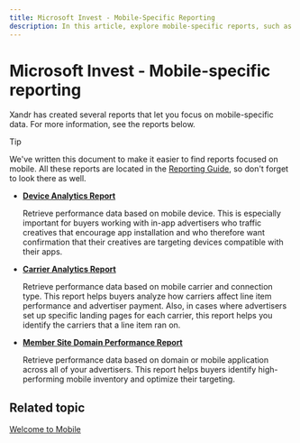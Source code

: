 ```yaml
---
title: Microsoft Invest - Mobile-Specific Reporting
description: In this article, explore mobile-specific reports, such as the Device Analytics report, the Carrier Analytics report, and the Member Site Domain Performance report.
---
```


# Microsoft Invest - Mobile-specific reporting

Xandr has created several reports that let you focus on mobile-specific data. For more information, see the reports below.

> [!TIP]
> We've written this document to make it easier to find reports focused on mobile. All these reports are located in the [Reporting Guide](reporting-guide.md), so don't forget to look there as well.

- **[Device Analytics Report](device-analytics-report.md)**

  Retrieve performance data based on mobile device. This is especially important for buyers working with in-app advertisers who traffic
  creatives that encourage app installation and who therefore want confirmation that their creatives are targeting devices compatible
  with their apps.
- **[Carrier Analytics Report](carrier-analytics-report.md)**

  Retrieve performance data based on mobile carrier and connection type. This report helps buyers analyze how carriers affect line item performance and advertiser payment. Also, in cases where advertisers set up specific landing pages for each carrier, this report helps you identify the carriers that a line item ran on.
- **[Member Site Domain Performance Report](network-site-domain-performance-report.md)**

  Retrieve performance data based on domain or mobile application across all of your advertisers. This report helps buyers identify high-performing mobile inventory and optimize their targeting.

## Related topic

[Welcome to Mobile](welcome-to-mobile.md)
